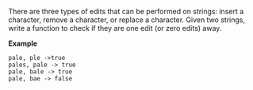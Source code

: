There are three types of edits that can be performed on strings: insert a character,
remove a character, or replace a character. Given two strings, write a function to check if they are
one edit (or zero edits) away.

**Example**

```code
pale, ple ->true
pales, pale -> true
pale, bale -> true
pale, bae -> false 
```
